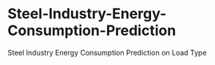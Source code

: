 # Steel-Industry-Energy-Consumption-Prediction
Steel Industry Energy Consumption Prediction on Load Type
